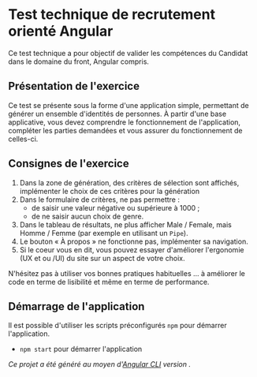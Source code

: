 # Test technique de recrutement orienté Angular

Ce test technique a pour objectif de valider les compétences du Candidat dans le domaine du front, Angular compris.

## Présentation de l'exercice

Ce test se présente sous la forme d'une application simple, permettant de générer un ensemble d'identités de personnes. À partir d'une base applicative, vous devez comprendre le fonctionnement de l'application, compléter les parties demandées et vous assurer du fonctionnement de celles-ci.

## Consignes de l'exercice

1. Dans la zone de génération, des critères de sélection sont affichés, implémenter le choix de ces critères pour la génération
2. Dans le formulaire de critères, ne pas permettre :
   - de saisir une valeur négative ou supérieure à 1000 ;
   - de ne saisir aucun choix de genre.
3. Dans le tableau de résultats, ne plus afficher Male / Female, mais Homme / Femme (par exemple en utilisant un `Pipe`).
4. Le bouton « À propos » ne fonctionne pas, implémenter sa navigation.
5. Si le coeur vous en dit, vous pouvez essayer d'améliorer l'ergonomie (UX et ou /UI) du site sur un aspect de votre choix.

N'hésitez pas à utiliser vos bonnes pratiques habituelles ... à améliorer le code en terme de lisibilité et même en terme de performance.

## Démarrage de l'application

Il est possible d'utiliser les scripts préconfigurés `npm` pour démarrer l'application.

- `npm start` pour démarrer l'application

_Ce projet a été généré au moyen d'[Angular CLI](https://github.com/angular/angular-cli) version ._
